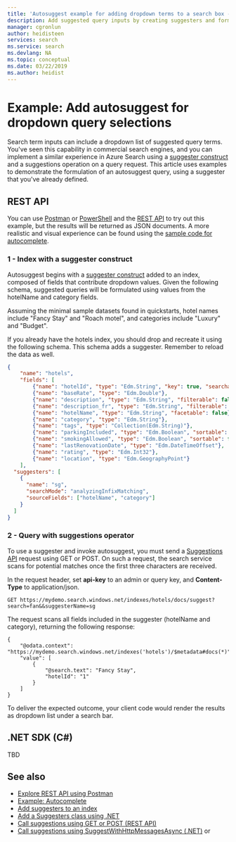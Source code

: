 ```yaml
---
title: 'Autosuggest example for adding dropdown terms to a search box - Azure Search'
description: Add suggested query inputs by creating suggesters and formulating requests that invoke suggested queries in Azure Search. 
manager: cgronlun
author: heidisteen
services: search
ms.service: search
ms.devlang: NA
ms.topic: conceptual
ms.date: 03/22/2019
ms.author: heidist
---
```


# Example: Add autosuggest for dropdown query selections

Search term inputs can include a dropdown list of suggested query terms. You've seen this capability in commercial search engines, and you can implement a similar experience in Azure Search using a [suggester construct](index-add-suggesters.md) and a suggestions operation on a query request. This article uses examples to demonstrate the formulation of an autosuggest query, using a suggester that you've already defined. 

## REST API

You can use [Postman](search-fiddler.md) or [PowerShell](search-create-index-rest-api.md) and the [REST API](https://docs.microsoft.com/rest/api/searchservice/) to try out this example, but the results will be returned as JSON documents. A more realistic and visual experience can be found using the [sample code for autocomplete](https://github.com/Azure-Samples/search-dotnet-getting-started/tree/master/DotNetHowToAutocomplete).

### 1 - Index with a suggester construct

Autosuggest begins with a [suggester construct](index-add-suggesters.md) added to an index, composed of fields that contribute dropdown values. Given the following schema, suggested queries will be formulated using values from the hotelName and category fields.

Assuming the minimal sample datasets found in quickstarts, hotel names include "Fancy Stay" and "Roach motel", and categories include "Luxury" and "Budget".

If you already have the hotels index, you should drop and recreate it using the following schema. This schema adds a suggester. Remember to reload the data as well.

```json
{
    "name": "hotels",  
    "fields": [
        {"name": "hotelId", "type": "Edm.String", "key": true, "searchable": false, "sortable": false, "facetable": false},
        {"name": "baseRate", "type": "Edm.Double"},
        {"name": "description", "type": "Edm.String", "filterable": false, "sortable": false, "facetable": false},
        {"name": "description_fr", "type": "Edm.String", "filterable": false, "sortable": false, "facetable": false, "analyzer": "fr.lucene"},
        {"name": "hotelName", "type": "Edm.String", "facetable": false},
        {"name": "category", "type": "Edm.String"},
        {"name": "tags", "type": "Collection(Edm.String)"},
        {"name": "parkingIncluded", "type": "Edm.Boolean", "sortable": false},
        {"name": "smokingAllowed", "type": "Edm.Boolean", "sortable": false},
        {"name": "lastRenovationDate", "type": "Edm.DateTimeOffset"},
        {"name": "rating", "type": "Edm.Int32"},
        {"name": "location", "type": "Edm.GeographyPoint"}
    ],
  "suggesters": [
    {
      "name": "sg",
      "searchMode": "analyzingInfixMatching",
      "sourceFields": ["hotelName", "category"]
    }
  ]
}

```

### 2 - Query with suggestions operator

To use a suggester and invoke autosuggest, you must send a [Suggestions API](https://docs.microsoft.com/rest/api/searchservice/suggestions) request using GET or POST. On such a request, the search service scans for potential matches once the first three characters are received. 

In the request header, set **api-key** to an admin or query key, and **Content-Type** to application/json. 

```http
GET https://mydemo.search.windows.net/indexes/hotels/docs/suggest?search=fan&&suggesterName=sg
```

The request scans all fields included in the suggester (hotelName and category), returning the following response:

```
{
    "@odata.context": "https://mydemo.search.windows.net/indexes('hotels')/$metadata#docs(*)",
    "value": [
        {
            "@search.text": "Fancy Stay",
            "hotelId": "1"
        }
    ]
}
```

To deliver the expected outcome, your client code would render the results as dropdown list under a search bar.

## .NET SDK (C#)

TBD

## See also

+ [Explore REST API using Postman](search-fiddler.md)
+ [Example: Autocomplete](search-autocomplete-tutorial.md)
+ [Add suggesters to an index](index-add-suggesters.md)
+ [Add a Suggesters class using .NET](https://docs.microsoft.com/dotnet/api/microsoft.azure.search.models.suggester?view=azure-dotnet)
+ [Call suggestions using GET or POST (REST API)](https://docs.microsoft.com/rest/api/searchservice/suggestions)
+ [Call suggestions using SuggestWithHttpMessagesAsync (.NET)](https://docs.microsoft.com/dotnet/api/microsoft.azure.search.idocumentsoperations.suggestwithhttpmessagesasync?view=azure-dotnet-preview) or 
